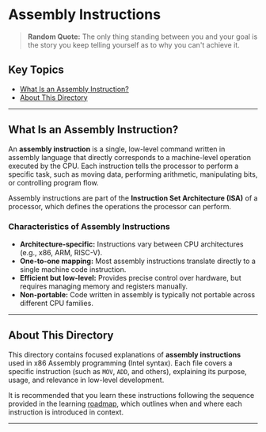 # Assembly Instructions

> **Random Quote:** The only thing standing between you and your goal is the story you keep telling yourself as to why you can't achieve it.

## Key Topics

+ [What Is an Assembly Instruction?](#what-is-an-assembly-instruction)
+ [About This Directory](#about-this-directory)

---

## What Is an Assembly Instruction?

An **assembly instruction** is a single, low-level command written in assembly language that directly corresponds to a machine-level operation executed by the CPU. Each instruction tells the processor to perform a specific task, such as moving data, performing arithmetic, manipulating bits, or controlling program flow.

Assembly instructions are part of the **Instruction Set Architecture (ISA)** of a processor, which defines the operations the processor can perform.

### Characteristics of Assembly Instructions

+ **Architecture-specific:** Instructions vary between CPU architectures (e.g., x86, ARM, RISC-V).
+ **One-to-one mapping:** Most assembly instructions translate directly to a single machine code instruction.
+ **Efficient but low-level:** Provides precise control over hardware, but requires managing memory and registers manually.
+ **Non-portable:** Code written in assembly is typically not portable across different CPU families.

---

## About This Directory

This directory contains focused explanations of **assembly instructions** used in x86 Assembly programming (Intel syntax). Each file covers a specific instruction (such as `MOV`, `ADD`, and others), explaining its purpose, usage, and relevance in low-level development.

It is recommended that you learn these instructions following the sequence provided in the learning [roadmap](../../roadmap/README.md), which outlines when and where each instruction is introduced in context.

---
